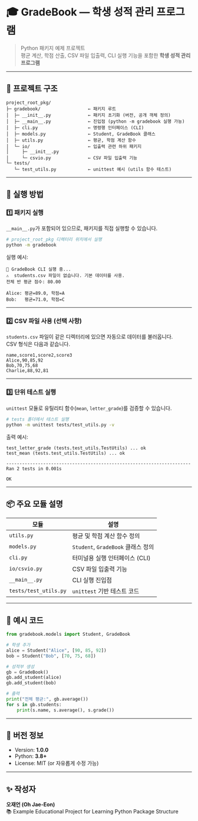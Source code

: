 # 🎓 GradeBook — 학생 성적 관리 프로그램

> Python 패키지 예제 프로젝트  
> 평균 계산, 학점 산출, CSV 파일 입출력, CLI 실행 기능을 포함한 **학생 성적 관리 프로그램**

---

## 📁 프로젝트 구조

```
project_root_pkg/
├─ gradebook/                  ← 패키지 루트
│  ├─ __init__.py              ← 패키지 초기화 (버전, 공개 객체 정의)
│  ├─ __main__.py              ← 진입점 (python -m gradebook 실행 가능)
│  ├─ cli.py                   ← 명령행 인터페이스 (CLI)
│  ├─ models.py                ← Student, GradeBook 클래스
│  ├─ utils.py                 ← 평균, 학점 계산 함수
│  └─ io/                      ← 입출력 관련 하위 패키지
│     ├─ __init__.py
│     └─ csvio.py              ← CSV 파일 입출력 기능
└─ tests/
   └─ test_utils.py            ← unittest 예시 (utils 함수 테스트)
```

---

## 🚀 실행 방법

### 1️⃣ 패키지 실행
`__main__.py`가 포함되어 있으므로, 패키지를 직접 실행할 수 있습니다.

```bash
# project_root_pkg 디렉터리 위치에서 실행
python -m gradebook
```

실행 예시:
```
📘 GradeBook CLI 실행 중...
⚠️  students.csv 파일이 없습니다. 기본 데이터를 사용.
전체 반 평균 점수: 80.00

Alice: 평균=89.0, 학점=A
Bob:   평균=71.0, 학점=C
```

---

### 2️⃣ CSV 파일 사용 (선택 사항)
`students.csv` 파일이 같은 디렉터리에 있으면 자동으로 데이터를 불러옵니다.  
CSV 형식은 다음과 같습니다.

```csv
name,score1,score2,score3
Alice,90,85,92
Bob,70,75,68
Charlie,88,92,81
```

---

### 3️⃣ 단위 테스트 실행

`unittest` 모듈로 유틸리티 함수(`mean`, `letter_grade`)를 검증할 수 있습니다.

```bash
# tests 폴더에서 테스트 실행
python -m unittest tests/test_utils.py -v
```

출력 예시:
```
test_letter_grade (tests.test_utils.TestUtils) ... ok
test_mean (tests.test_utils.TestUtils) ... ok

----------------------------------------------------------------------
Ran 2 tests in 0.001s

OK
```

---

## 📦 주요 모듈 설명

| 모듈 | 설명 |
|------|------|
| `utils.py` | 평균 및 학점 계산 함수 정의 |
| `models.py` | `Student`, `GradeBook` 클래스 정의 |
| `cli.py` | 터미널용 실행 인터페이스 (CLI) |
| `io/csvio.py` | CSV 파일 입출력 기능 |
| `__main__.py` | CLI 실행 진입점 |
| `tests/test_utils.py` | `unittest` 기반 테스트 코드 |

---

## 🧩 예시 코드

```python
from gradebook.models import Student, GradeBook

# 학생 추가
alice = Student("Alice", [90, 85, 92])
bob = Student("Bob", [70, 75, 68])

# 성적부 생성
gb = GradeBook()
gb.add_student(alice)
gb.add_student(bob)

# 출력
print("전체 평균:", gb.average())
for s in gb.students:
    print(s.name, s.average(), s.grade())
```

---

## 🧠 버전 정보
- Version: **1.0.0**
- Python: **3.8+**
- License: MIT (or 자유롭게 수정 가능)

---

## ✨ 작성자
**오재언 (Oh Jae-Eon)**  
📚 Example Educational Project for Learning Python Package Structure
